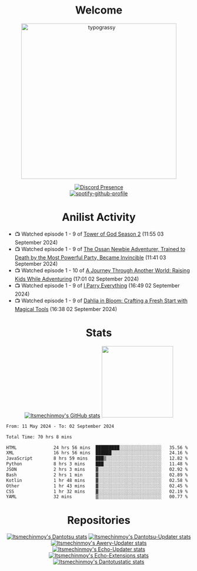 <div align="center">

# Welcome
<a href="https://github.com/kawarimidoll/typograssy">
    <img alt="typograssy" src="https://typograssy.deno.dev/api?text=%E3%82%88%E3%81%86%E3%81%93%E3%81%9D%E3%81%BF%E3%81%AA%E3%81%95%E3%82%93%20-%20Itsmechinmoy--&&l0=none&l1=82d9d0&l2=027353&l3=038c4c&l4=01402e&bg=none&frame=none&speed=100&comment=" width="421.99">
</a>

[![Discord Presence](https://lanyard.cnrad.dev/api/523539866311720963?theme=dark&bg=Oe1116&animated=false&hideDiscrim=true&borderRadius=30px&hideActivity=whenNotUsed)](https://discord.com/users/523539866311720963)<br>
[![spotify-github-profile](https://spotify-github-profile.kittinanx.com/api/view?uid=31zczwoe3obxakjgkio7anubhkaq&cover_image=true&theme=novatorem&show_offline=true&background_color=121212&interchange=false&bar_color=53b14f&bar_color=ffffff&bar_color_cover=false)](https://spotify-github-profile.vercel.app/api/view?uid=31zczwoe3obxakjgkio7anubhkaq&redirect=true)
</div>

<div align="center">

# Anilist Activity
</div>
<!-- ANILIST_ACTIVITY:start -->

-   📺 Watched episode 1 - 9 of [Tower of God Season 2](https://anilist.co/anime/153406) (11:55 03 September 2024)
-   📺 Watched episode 1 - 9 of [The Ossan Newbie Adventurer, Trained to Death by the Most Powerful Party, Became Invincible](https://anilist.co/anime/163292) (11:41 03 September 2024)
-   📺 Watched episode 1 - 10 of [A Journey Through Another World: Raising Kids While Adventuring](https://anilist.co/anime/171031) (17:01 02 September 2024)
-   📺 Watched episode 1 - 9 of [I Parry Everything](https://anilist.co/anime/170695) (16:49 02 September 2024)
-   📺 Watched episode 1 - 9 of [Dahlia in Bloom: Crafting a Fresh Start with Magical Tools](https://anilist.co/anime/168623) (16:38 02 September 2024)

<!-- ANILIST_ACTIVITY:end -->
<div align="center">
    
# Stats
[![Itsmechinmoy's GitHub stats](https://github-readme-stats.vercel.app/api?username=itsmechinmoy&show_icons=true&theme=algolia)](https://github.com/anuraghazra/github-readme-stats)
<img src="https://github-readme-stackoverflow.vercel.app/?userID=25004176&theme=dark" height="194"/>
</div>
<!--START_SECTION:waka-->

```txt
From: 11 May 2024 - To: 02 September 2024

Total Time: 70 hrs 8 mins

HTML              24 hrs 56 mins  █████████░░░░░░░░░░░░░░░░   35.56 %
XML               16 hrs 56 mins  ██████░░░░░░░░░░░░░░░░░░░   24.16 %
JavaScript        8 hrs 59 mins   ███▒░░░░░░░░░░░░░░░░░░░░░   12.82 %
Python            8 hrs 3 mins    ███░░░░░░░░░░░░░░░░░░░░░░   11.48 %
JSON              2 hrs 3 mins    ▓░░░░░░░░░░░░░░░░░░░░░░░░   02.92 %
Bash              2 hrs 1 min     ▓░░░░░░░░░░░░░░░░░░░░░░░░   02.89 %
Kotlin            1 hr 48 mins    ▓░░░░░░░░░░░░░░░░░░░░░░░░   02.58 %
Other             1 hr 43 mins    ▓░░░░░░░░░░░░░░░░░░░░░░░░   02.45 %
CSS               1 hr 32 mins    ▓░░░░░░░░░░░░░░░░░░░░░░░░   02.19 %
YAML              32 mins         ▒░░░░░░░░░░░░░░░░░░░░░░░░   00.77 %
```

<!--END_SECTION:waka-->
<div align="center">

# Repositories
[![Itsmechinmoy's Dantotsu stats](https://github-readme-stats.vercel.app/api/pin/?username=itsmechinmoy&repo=dantotsu&show_icons=true&theme=algolia&description_lines_count=1)](https://github.com/itsmechinmoy/dantotsu)
[![Itsmechinmoy's Dantotsu-Updater stats](https://github-readme-stats.vercel.app/api/pin/?username=itsmechinmoy&repo=dantotsu-updater&show_icons=true&theme=algolia&description_lines_count=1)](https://github.com/itsmechinmoy/dantotsu-updater)
[![Itsmechinmoy's Awery-Updater stats](https://github-readme-stats.vercel.app/api/pin/?username=itsmechinmoy&repo=awery-updater&show_icons=true&theme=algolia&description_lines_count=1)](https://github.com/itsmechinmoy/awery-updater)
[![Itsmechinmoy's Echo-Updater stats](https://github-readme-stats.vercel.app/api/pin/?username=itsmechinmoy&repo=echo-updater&show_icons=true&theme=algolia&description_lines_count=1)](https://github.com/itsmechinmoy/echo-updater)
[![Itsmechinmoy's Echo-Extensions stats](https://github-readme-stats.vercel.app/api/pin/?username=itsmechinmoy&repo=echo-extensions&show_icons=true&theme=algolia&description_lines_count=1)](https://github.com/itsmechinmoy/echo-extensions)
[![Itsmechinmoy's Dantotustatic stats](https://github-readme-stats.vercel.app/api/pin/?username=itsmechinmoy&repo=dantotustatic&show_icons=true&theme=algolia&description_lines_count=1)](https://github.com/itsmechinmoy/dantotustatic)
</div>
